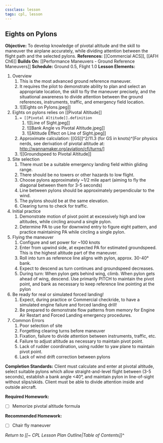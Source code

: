 ```yaml
---
cssclass: lesson
tags: cpl, lesson
---
```

## Eights on Pylons

**Objective:** To develop knowledge of pivotal altitude and the skill to maneuver the airplane accurately, while dividing attention between the flight path and the selected pylons.
**References:** [[Commercial ACS]], [[AFH Ch6]]
**Builds On:** [[Performance Maneuvers - Ground Reference Maneuvers]]
**Schedule:** Ground 0.5, Flight 1.0
**Lesson Elements:** 
1. Overview
	1. This is the most advanced ground reference maneuver.
	2. It requires the pilot to demonstrate ability to plan and select an appropriate location, the skill to fly the maneuver precisely, and the situational awareness to divide attention between the ground references, instruments, traffic, and emergency field location.
	3. ![[Eights on Pylons.jpeg]]
2. Eights on pylons relies on [[Pivotal Altitude]]
	1. `= [[Pivotal Altitude]].definition`
		1. ![[Line of Sight.jpeg]]
		2. ![[Bank Angle vs Pivotal Altitude.jpeg]]
		3. ![[Altitude Effect on Line of Sight.jpeg]]
	2. Approximate calculation: [[GS]]^2/11.3 (for GS in knots)^[For physics nerds, see derivation of pivotal altitude at: http://wannamaker.org/aviation/cfi/turns/]
	3. ![[Groundspeed to Pivotal Altitude]]
5. Site selection
	1. There must be a suitable emergency landing field within gliding range.
	2. There should be no towers or other hazards to low flight.
	3. Choose pylons approximately ~1/2 mile apart (aiming to fly the diagonal between them for 3-5 seconds)
	4. Line between pylons should be approximately perpendicular to the wind.
	5. The pylons should be at the same elevation.
	6. Clearing turns to check for traffic.
6. Initial practice
	1. Demonstrate motion of pivot point at excessively high and low altitudes, while circling around a single pylon.
	2. Determine PA to use for downwind entry to figure eight pattern, and practice maintaining PA while circling a single pylon.
7. Flying the maneuver
	1. Configure and set power for ~100 knots
	2. Enter from upwind side, at expected PA for estimated groundspeed. This is the highest altitude part of the maneuver.
	3. Roll into turn as reference line aligns with pylon, approx. 30-40° bank.
	4. Expect to descend as turn continues and groundspeed decreases.
	5. During turn: When pylon gets behind wing, climb. When pylon gets ahead of wing, descend. Use primarily PITCH to maintain the pivot point, and bank as necessary to keep reference line pointing at the pylon
8. Be ready for real or simulated forced landing!
	1. Expect, during practice or Commercial checkride, to have a simulated engine failure and forced landing drill!
	2. Be prepared to demonstrate flow patterns from memory for Engine Air Restart and Forced Landing emergency procedures.
9. Common Errors
	1. Poor selection of site
	2. Forgetting clearing turns before maneuver
	3. Fixation, failure to divide attention between instruments, traffic, etc.
	4. Failure to adjust altitude as necessary to maintain pivot point.
	5. Lack of rudder coordination, using rudder to yaw plane to maintain pivot point.
	6. Lack of wind drift correction between pylons

**Completion Standards:** Client must calculate and enter at pivotal altitude, select suitable pylons which allow straight-and-level flight between (3-5 seconds), establish a bank angle <40°, and maintain pylon in line-of-sight without slips/skids. Client must be able to divide attention inside and outside aircraft.

**Required Homework:** 
- [ ] Memorize pivotal altitude formula

**Recommended Homework:** 
- [ ] Chair fly maneuver

*Return to [[~ CPL Lesson Plan Outline|Table of Contents]]^*